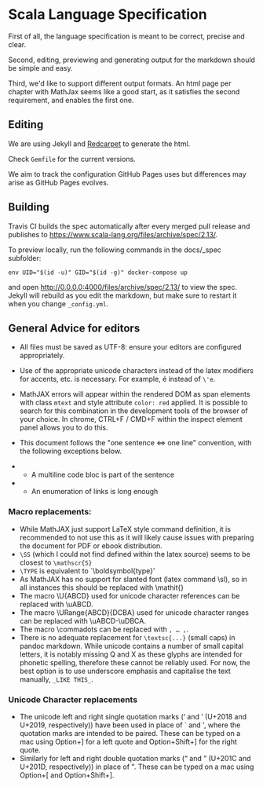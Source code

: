 # Scala Language Specification

First of all, the language specification is meant to be correct, precise and clear.

Second, editing, previewing and generating output for the markdown should be simple and easy.

Third, we'd like to support different output formats. An html page per chapter with MathJax seems like a good start, as it satisfies the second requirement, and enables the first one.

## Editing

We are using Jekyll and [Redcarpet](https://github.com/vmg/redcarpet) to generate the html.

Check `Gemfile` for the current versions.

We aim to track the configuration GitHub Pages uses but differences may arise as GitHub Pages evolves.

## Building

<!-- TODO: change url to correct one -->
Travis CI builds the spec automatically after every merged pull release and publishes to https://www.scala-lang.org/files/archive/spec/2.13/.

<!-- TODO: Check nothing else is needed -->
To preview locally, run the following commands in the docs/_spec subfolder:

```
env UID="$(id -u)" GID="$(id -g)" docker-compose up
```

and open http://0.0.0.0:4000/files/archive/spec/2.13/ to view the spec. Jekyll will rebuild as you edit the markdown, but make sure to restart it when you change `_config.yml`.
<!-- 
To preview locally, run the following commands in the root of your checkout scala/scala:
`bundle install` to install Jekyll and `bundle exec jekyll serve -d build/spec/ -s spec/ -w --baseurl=""` to start it,
and open http://0.0.0.0:4000/ to view the spec. Jekyll will rebuild as you edit the markdown, but make sure to restart it when you change `_config.yml`.
-->

## General Advice for editors

- All files must be saved as UTF-8: ensure your editors are configured appropriately.
- Use of the appropriate unicode characters instead of the latex modifiers for accents, etc. is necessary. For example, é instead of `\'e`.
- MathJAX errors  will appear within the  rendered DOM as span  elements with class `mtext` and style attribute `color: red` applied. It is  possible to search for this combination in the development  tools of the browser of your choice. In chrome, CTRL+F / CMD+F within the inspect element panel allows you to do this.

- This document follows the "one sentence <=> one line" convention, with the following exceptions below.
- - A multiline code bloc is part of the sentence
- - An enumeration of links is long enough

### Macro replacements:

- While  MathJAX just  support LaTeX style  command definition,  it is recommended  to not use  this as  it will likely cause issues with preparing the document for PDF or ebook distribution.
- `\SS` (which I could not find defined within the latex source) seems to be closest to `\mathscr{S}`
- `\TYPE` is equivalent to `\boldsymbol{type}'
- As MathJAX has  no support for slanted font (latex  command \sl), so in all instances  this should be replaced with \mathit{}
- The macro \U{ABCD} used for unicode character references can be replaced with \\uABCD.
- The macro \URange{ABCD}{DCBA} used for unicode character ranges can be replaced with \\uABCD-\\uDBCA.
- The macro \commadots can be replaced with ` , … , `.
- There is no adequate replacement for `\textsc{...}`  (small caps) in pandoc markdown. While unicode contains a number of  small capital  letters, it  is notably  missing Q and  X as  these glyphs  are intended  for phonetic spelling, therefore these  cannot be reliably used. For now,  the best option is to use  underscore emphasis and capitalise the text manually, `_LIKE THIS_`.

### Unicode Character replacements

- The unicode  left and right single  quotation marks (‘ and ’ (U+2018 and U+2019, respectively)) have been used in  place of ` and ', where the quotation marks  are intended to  be paired. These can  be typed on  a mac using  Option+] for a left  quote and Option+Shift+] for the right quote.
- Similarly for left and right double quotation marks (“ and ” (U+201C and U+201D, respectively)) in place of ". These can be typed on a mac using Option+[ and Option+Shift+].
